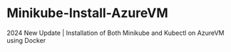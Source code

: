 # Minikube-Install-AzureVM
2024 New Update | Installation of Both Minikube and Kubectl on AzureVM using Docker
